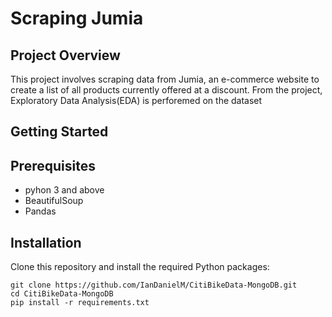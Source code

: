 # Scraping Jumia

## Project Overview
This project involves scraping data from Jumia, an e-commerce website to create a list of all products currently offered at a discount.
From the project, Exploratory Data Analysis(EDA) is perforemed on the dataset 

## Getting Started

## Prerequisites

* pyhon 3 and above
* BeautifulSoup
* Pandas

## Installation

Clone this repository and install the required Python packages:

```
git clone https://github.com/IanDanielM/CitiBikeData-MongoDB.git
cd CitiBikeData-MongoDB
pip install -r requirements.txt
```



